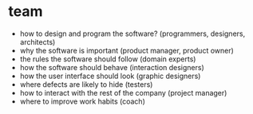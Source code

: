 # team

- how to design and program the software? (programmers, designers, architects)
- why the software is important (product manager, product owner)
- the rules the software should follow (domain experts)
- how the software should behave (interaction designers)
- how the user interface should look (graphic designers)
- where defects are likely to hide (testers)
- how to interact with the rest of the company (project manager)
- where to improve work habits (coach)

